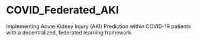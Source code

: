 # COVID_Federated_AKI
Implementing Acute Kidney Injury (AKI) Prediction within COVID-19 patients with a decentralized, federated learning framework
